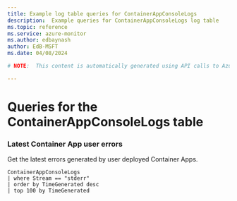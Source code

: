 ```yaml
---
title: Example log table queries for ContainerAppConsoleLogs
description:  Example queries for ContainerAppConsoleLogs log table
ms.topic: reference
ms.service: azure-monitor
ms.author: edbaynash
author: EdB-MSFT
ms.date: 04/08/2024

# NOTE:  This content is automatically generated using API calls to Azure. Any edits made on these files will be overwritten in the next run of the script. 

---
```


# Queries for the ContainerAppConsoleLogs table


### Latest Container App user errors  


Get the latest errors generated by user deployed Container Apps.  

```query
ContainerAppConsoleLogs
| where Stream == "stderr"
| order by TimeGenerated desc
| top 100 by TimeGenerated
```

